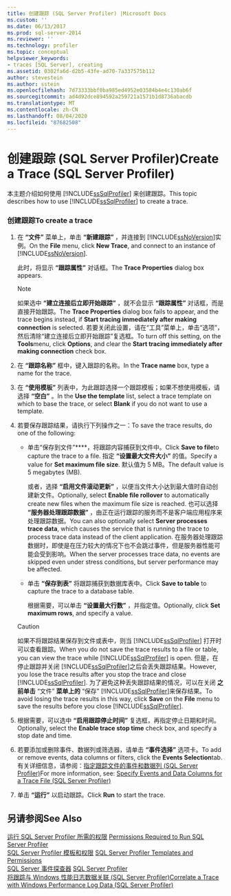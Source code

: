 ```yaml
---
title: 创建跟踪 (SQL Server Profiler) |Microsoft Docs
ms.custom: ''
ms.date: 06/13/2017
ms.prod: sql-server-2014
ms.reviewer: ''
ms.technology: profiler
ms.topic: conceptual
helpviewer_keywords:
- traces [SQL Server], creating
ms.assetid: 0302fa6d-d2b5-43fe-ad70-7a337575b112
author: stevestein
ms.author: sstein
ms.openlocfilehash: 7d73333bbf0ba985ed4952e03584b4e4c130ab6f
ms.sourcegitcommit: ad4d92dce894592a259721a1571b1d8736abacdb
ms.translationtype: MT
ms.contentlocale: zh-CN
ms.lasthandoff: 08/04/2020
ms.locfileid: "87682508"
---
```

# <a name="create-a-trace-sql-server-profiler"></a><span data-ttu-id="6dab5-102">创建跟踪 (SQL Server Profiler)</span><span class="sxs-lookup"><span data-stu-id="6dab5-102">Create a Trace (SQL Server Profiler)</span></span>
  <span data-ttu-id="6dab5-103">本主题介绍如何使用 [!INCLUDE[ssSqlProfiler](../../includes/sssqlprofiler-md.md)] 来创建跟踪。</span><span class="sxs-lookup"><span data-stu-id="6dab5-103">This topic describes how to use [!INCLUDE[ssSqlProfiler](../../includes/sssqlprofiler-md.md)] to create a trace.</span></span>  
  
### <a name="to-create-a-trace"></a><span data-ttu-id="6dab5-104">创建跟踪</span><span class="sxs-lookup"><span data-stu-id="6dab5-104">To create a trace</span></span>  
  
1.  <span data-ttu-id="6dab5-105">在 **“文件”** 菜单上，单击 **“新建跟踪”** ，并连接到 [!INCLUDE[ssNoVersion](../../includes/ssnoversion-md.md)]实例。</span><span class="sxs-lookup"><span data-stu-id="6dab5-105">On the **File** menu, click **New Trace**, and connect to an instance of [!INCLUDE[ssNoVersion](../../includes/ssnoversion-md.md)].</span></span>  
  
     <span data-ttu-id="6dab5-106">此时，将显示 **“跟踪属性”** 对话框。</span><span class="sxs-lookup"><span data-stu-id="6dab5-106">The **Trace Properties** dialog box appears.</span></span>  
  
    > [!NOTE]  
    >  <span data-ttu-id="6dab5-107">如果选中 **“建立连接后立即开始跟踪”** ，就不会显示 **“跟踪属性”** 对话框，而是直接开始跟踪。</span><span class="sxs-lookup"><span data-stu-id="6dab5-107">The **Trace Properties** dialog box fails to appear, and the trace begins instead, if **Start tracing immediately after making connection** is selected.</span></span> <span data-ttu-id="6dab5-108">若要关闭此设置，请在“工具”菜单上，单击“选项”，然后清除“建立连接后立即开始跟踪”复选框。</span><span class="sxs-lookup"><span data-stu-id="6dab5-108">To turn off this setting, on the **Tools**menu, click **Options**, and clear the **Start tracing immediately after making connection** check box.</span></span>  
  
2.  <span data-ttu-id="6dab5-109">在 **“跟踪名称”** 框中，键入跟踪的名称。</span><span class="sxs-lookup"><span data-stu-id="6dab5-109">In the **Trace name** box, type a name for the trace.</span></span>  
  
3.  <span data-ttu-id="6dab5-110">在 **“使用模板”** 列表中，为此跟踪选择一个跟踪模板；如果不想使用模板，请选择 **“空白”** 。</span><span class="sxs-lookup"><span data-stu-id="6dab5-110">In the **Use the template** list, select a trace template on which to base the trace, or select **Blank** if you do not want to use a template.</span></span>  
  
4.  <span data-ttu-id="6dab5-111">若要保存跟踪结果，请执行下列操作之一：</span><span class="sxs-lookup"><span data-stu-id="6dab5-111">To save the trace results, do one of the following:</span></span>  
  
    -   <span data-ttu-id="6dab5-112">单击“保存到文件”\*\*\*\*，将跟踪内容捕获到文件中。</span><span class="sxs-lookup"><span data-stu-id="6dab5-112">Click **Save to file**to capture the trace to a file.</span></span> <span data-ttu-id="6dab5-113">指定 **“设置最大文件大小”** 的值。</span><span class="sxs-lookup"><span data-stu-id="6dab5-113">Specify a value for **Set maximum file size**.</span></span> <span data-ttu-id="6dab5-114">默认值为 5 MB。</span><span class="sxs-lookup"><span data-stu-id="6dab5-114">The default value is 5 megabytes (MB).</span></span>  
  
         <span data-ttu-id="6dab5-115">或者，选择 **“启用文件滚动更新”** ，以便当文件大小达到最大值时自动创建新文件。</span><span class="sxs-lookup"><span data-stu-id="6dab5-115">Optionally, select **Enable file rollover** to automatically create new files when the maximum file size is reached.</span></span> <span data-ttu-id="6dab5-116">也可以选择 **“服务器处理跟踪数据”** ，由正在运行跟踪的服务而不是客户端应用程序来处理跟踪数据。</span><span class="sxs-lookup"><span data-stu-id="6dab5-116">You can also optionally select **Server processes trace data**, which causes the service that is running the trace to process trace data instead of the client application.</span></span> <span data-ttu-id="6dab5-117">在服务器处理跟踪数据时，即使是在压力较大的情况下也不会跳过事件，但是服务器性能可能会受到影响。</span><span class="sxs-lookup"><span data-stu-id="6dab5-117">When the server processes trace data, no events are skipped even under stress conditions, but server performance may be affected.</span></span>  
  
    -   <span data-ttu-id="6dab5-118">单击 **“保存到表”** 将跟踪捕获到数据库表中。</span><span class="sxs-lookup"><span data-stu-id="6dab5-118">Click **Save to table** to capture the trace to a database table.</span></span>  
  
         <span data-ttu-id="6dab5-119">根据需要，可以单击 **“设置最大行数”** ，并指定值。</span><span class="sxs-lookup"><span data-stu-id="6dab5-119">Optionally, click **Set maximum rows**, and specify a value.</span></span>  
  
    > [!CAUTION]  
    >  <span data-ttu-id="6dab5-120">如果不将跟踪结果保存到文件或表中，则当 [!INCLUDE[ssSqlProfiler](../../includes/sssqlprofiler-md.md)] 打开时可以查看跟踪。</span><span class="sxs-lookup"><span data-stu-id="6dab5-120">When you do not save the trace results to a file or table, you can view the trace while [!INCLUDE[ssSqlProfiler](../../includes/sssqlprofiler-md.md)] is open.</span></span> <span data-ttu-id="6dab5-121">但是，在停止跟踪并关闭 [!INCLUDE[ssSqlProfiler](../../includes/sssqlprofiler-md.md)]之后会丢失跟踪结果。</span><span class="sxs-lookup"><span data-stu-id="6dab5-121">However, you lose the trace results after you stop the trace and close [!INCLUDE[ssSqlProfiler](../../includes/sssqlprofiler-md.md)].</span></span> <span data-ttu-id="6dab5-122">为了避免这种丢失跟踪结果的情况，可以在关闭 **之前单击** “文件” **菜单上的** “保存” [!INCLUDE[ssSqlProfiler](../../includes/sssqlprofiler-md.md)]来保存结果。</span><span class="sxs-lookup"><span data-stu-id="6dab5-122">To avoid losing the trace results in this way, click **Save** on the **File** menu to save the results before you close [!INCLUDE[ssSqlProfiler](../../includes/sssqlprofiler-md.md)].</span></span>  
  
5.  <span data-ttu-id="6dab5-123">根据需要，可以选中 **“启用跟踪停止时间”** 复选框，再指定停止日期和时间。</span><span class="sxs-lookup"><span data-stu-id="6dab5-123">Optionally, select the **Enable trace stop time** check box, and specify a stop date and time.</span></span>  
  
6.  <span data-ttu-id="6dab5-124">若要添加或删除事件、数据列或筛选器，请单击 **“事件选择”** 选项卡。</span><span class="sxs-lookup"><span data-stu-id="6dab5-124">To add or remove events, data columns or filters, click the **Events Selection**tab.</span></span> <span data-ttu-id="6dab5-125">有关详细信息，请参阅：[指定跟踪文件的事件和数据列 (SQL Server Profiler)](sql-server-profiler.md)</span><span class="sxs-lookup"><span data-stu-id="6dab5-125">For more information, see: [Specify Events and Data Columns for a Trace File &#40;SQL Server Profiler&#41;](sql-server-profiler.md)</span></span>  
  
7.  <span data-ttu-id="6dab5-126">单击 **“运行”** 以启动跟踪。</span><span class="sxs-lookup"><span data-stu-id="6dab5-126">Click **Run** to start the trace.</span></span>  
  
## <a name="see-also"></a><span data-ttu-id="6dab5-127">另请参阅</span><span class="sxs-lookup"><span data-stu-id="6dab5-127">See Also</span></span>  
 <span data-ttu-id="6dab5-128">[运行 SQL Server Profiler 所需的权限](permissions-required-to-run-sql-server-profiler.md) </span><span class="sxs-lookup"><span data-stu-id="6dab5-128">[Permissions Required to Run SQL Server Profiler](permissions-required-to-run-sql-server-profiler.md) </span></span>  
 <span data-ttu-id="6dab5-129">[SQL Server Profiler 模板和权限](sql-server-profiler-templates-and-permissions.md) </span><span class="sxs-lookup"><span data-stu-id="6dab5-129">[SQL Server Profiler Templates and Permissions](sql-server-profiler-templates-and-permissions.md) </span></span>  
 <span data-ttu-id="6dab5-130">[SQL Server 事件探查器](sql-server-profiler.md) </span><span class="sxs-lookup"><span data-stu-id="6dab5-130">[SQL Server Profiler](sql-server-profiler.md) </span></span>  
 [<span data-ttu-id="6dab5-131">将跟踪与 Windows 性能日志数据关联 (SQL Server Profiler)</span><span class="sxs-lookup"><span data-stu-id="6dab5-131">Correlate a Trace with Windows Performance Log Data &#40;SQL Server Profiler&#41;</span></span>](../../database-engine/correlate-a-trace-with-windows-performance-log-data-sql-server-profiler.md)  
  
  
